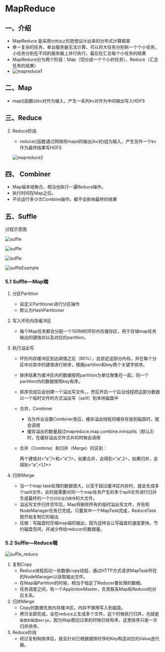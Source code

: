 # MapReduce

## 一、介绍

* MapReduce 是采用`分而治之`的思想设计出来的分布式计算框架
* 单一复杂的任务，单台服务器无法计算，可以将大任务分别拆一个个小任务，小任务分别在不同的服务器上并行执行，最后在汇总每个小任务的结果
* MapReduce分为两个阶段：Map（切分成一个个小的任务）、Reduce（汇总任务的结果）
* ![mapreduce1](http://img.hurenjieee.com/uPic/mapreduce1.png)

## 二、Map

* map()函数以kv对作为输入，产生一系列kv对作为中间输出写入HDFS

## 三、Reduce

2. Reduce阶段

   * reduce()函数通过网络将mapd的输出(kv对)组为输入，产生另外一个kv作为最终结果写HDFS

   ![mapreduce2](http://img.hurenjieee.com/uPic/mapreduce2.png)

## 四、 Combiner

* Map端本地聚合，相当也执行一遍Reduce操作。
* 执行时间在Map之后。
* 不论运行多少次Combine操作，都不会影响最终的结果

## 五、Suffle

过程示意图

![suffle](http://img.hurenjieee.com/uPic/suffle.png)

![suffle](http://img.hurenjieee.com/uPic/suffle_2.png)

![suffle](http://img.hurenjieee.com/uPic/suffle_3.png)

![suffleExample](http://img.hurenjieee.com/uPic/suffle_example.png)

### 5.1 Suffle—Map端

1. 分区Partition

   * 自定义Partitioner进行分区操作
   * 默认为HashPartitioner

2. 写入环形内存缓冲区

   * 每个Map任务都会分配一个100M的环形内存缓存区，用于存储map任务输出的键值对以及对应的partition。

3. 执行溢出写

   * 环形内存缓冲区到达阈值之后（80%），会锁定这部分内存，并在每个分区中对其中的键值进行排序，根据partition和key两个关键字排序。

   * 排序结果为缓冲区内的数据按照partition为单位聚集在一起，同一个partition内的数据按照key有序。

   * 排序完成后会创建一个溢出写文件。，然后开启一个后台线程把这部分数据以一个临时文件的方式溢出写（spill）到本地磁盘中

   * 合并，Combiner

     * 当为作业设置Combiner类后，缓存溢出线程将缓存存放到磁盘时，就会调用
     * 缓存溢出的数量超过mapreduce.map.combine.minspills（默认3）时，在缓存溢出文件合并的时候会调用

   * 合并（Combine）和归并（Merge）的区别：

     两个键值对<“a”,1>和<“a”,1>，如果合并，会得到<“a”,2>，如果归并，会得到<“a”,<1,1>>

4. 归并Merge

   * 当一个map task处理的数据很大，以至于超过缓冲区内存时，就会生成多个spill文件。此时就需要对同一个map任务产生的多个spill文件进行归并生成最终的一个`已分区且已排序`的大文件。
   * 溢出写文件归并完毕后，Map将删除所有的临时溢出写文件，并告知NodeManager任务已完成，只要其中一个MapTask完成，ReduceTask就开始复制它的输出
   * 压缩：写磁盘时压缩map端的输出，因为这样会让写磁盘的速度更快，节约磁盘空间，并减少传给reducer的数据量。

### 5.2 Suffle—Reduce端

![suffle_reduce](http://img.hurenjieee.com/uPic/suffle_reduce.png)

1. 复制Copy
   * Reduce进程启动一些数据copy线程，通过HTTP方式请求MapTask所在的NodeManager以获取输出文件。 
   * 在Map端Partition的时候，相当于指定了Reducer要处理的数据。
   * 任务调度之间，有一个ApplictionMaster，负责联系Map和Reduce的对应关系。
2. 归并Merge
   * Copy的数据先放内存缓冲区，内存不够用写入到磁盘。
   * 拷贝全部完成，会在reduce上生成多个文件，这个时候执行归并，也就是`磁盘到磁盘merge`，因为Map那边过来的时候已经有序，这里排序只是一次归并排序。
3. Reduce阶段
   * 经过复制和排序后，就会针对已根据键排好序的Key构造对应的Value迭代器。